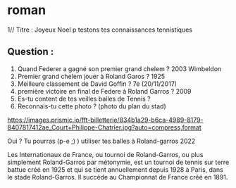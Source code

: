 # roman

1// Titre : Joyeux Noel
p testons tes connaissances tennistiques

## Question : 
1. Quand Federer a gagné son premier grand chelem ? 2003 Wimbeldon
2. Premier grand chelem jouer à Roland Garos ? 1925
3. Meilleure classement de David Goffin ? 	7e (20/11/2017)
4. première victoire en final de Federe à Roland Garros ?  2009
4. Es-tu content de tes veilles balles de Tennis ?
5. Reconnais-tu cette photo ? (photo du plan du stad)

https://images.prismic.io/fft-billetterie/834b1a29-b6ca-4989-8179-8407817412ae_Court+Philippe-Chatrier.jpg?auto=compress,format

Oui ? Tu pourras (p-e ;) ) utiliser tes balles à Roland-garros 2022


Les Internationaux de France, ou tournoi de Roland-Garros, ou plus simplement Roland-Garros par métonymie, est un tournoi de tennis sur terre battue créé en 1925 et qui se tient annuellement depuis 1928 à Paris, dans le stade Roland-Garros. Il succède au Championnat de France créé en 1891.
